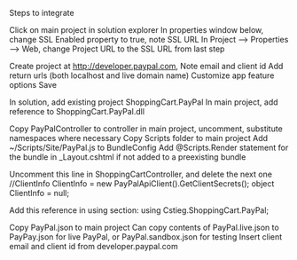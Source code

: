 ﻿

Steps to integrate


Click on main project in solution explorer
In properties window below, change SSL Enabled property to true, note SSL URL
In Project --> Properties --> Web, change Project URL to the SSL URL from last step

Create project at http://developer.paypal.com, 
	Note email and client id
	Add return urls (both localhost and live domain name)
	Customize app feature options
	Save

In solution, add existing project ShoppingCart.PayPal
In main project, add reference to ShoppingCart.PayPal.dll

Copy PayPalController to controller in main project, uncomment, substitute namespaces where necessary
Copy Scripts folder to main project
Add ~/Scripts/Site/PayPal.js to BundleConfig
Add @Scripts.Render statement for the bundle in _Layout.cshtml if not added to a preexisting bundle

Uncomment this line in ShoppingCartController, and delete the next one
	//ClientInfo ClientInfo = new PayPalApiClient().GetClientSecrets();
	  object ClientInfo = null;

Add this reference in using section:
	using Cstieg.ShoppingCart.PayPal;

Copy PayPal.json to main project
	Can copy contents of PayPal.live.json to PayPay.json for live PayPal, or PayPal.sandbox.json for testing
	Insert client email and client id from developer.paypal.com
